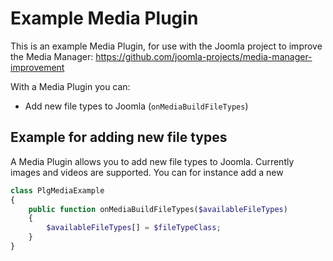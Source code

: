 # Example Media Plugin
This is an example Media Plugin, for use with the Joomla project to improve the Media Manager:
https://github.com/joomla-projects/media-manager-improvement

With a Media Plugin you can:
- Add new file types to Joomla (`onMediaBuildFileTypes`)


## Example for adding new file types
A Media Plugin allows you to add new file types to Joomla. Currently images and videos are supported.
You can for instance add a new 

```php
class PlgMediaExample
{
    public function onMediaBuildFileTypes($availableFileTypes)
    {
        $availableFileTypes[] = $fileTypeClass;
    }
}
```
